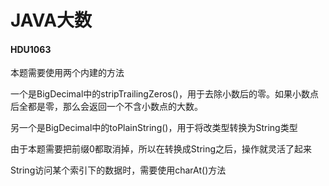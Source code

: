 # JAVA大数

#### HDU1063

本题需要使用两个内建的方法

一个是BigDecimal中的stripTrailingZeros()，用于去除小数后的零。如果小数点后全都是零，那么会返回一个不含小数点的大数。

另一个是BigDecimal中的toPlainString()，用于将改类型转换为String类型

由于本题需要把前缀0都取消掉，所以在转换成String之后，操作就灵活了起来

String访问某个索引下的数据时，需要使用charAt()方法
